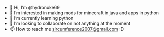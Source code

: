 - 👋 Hi, I’m @hydronuke69
- 👀 I’m interested in making mods for minecraft in java and apps in python
- 🌱 I’m currently learning python
- 💞️ I’m looking to collaborate on not anything at the moment
- 📫 How to reach me sircumference2007@gmail.com :D

<!---
hydronuke69/hydronuke69 is a ✨ special ✨ repository because its `README.md` (this file) appears on your GitHub profile.
You can click the Preview link to take a look at your changes.
--->
